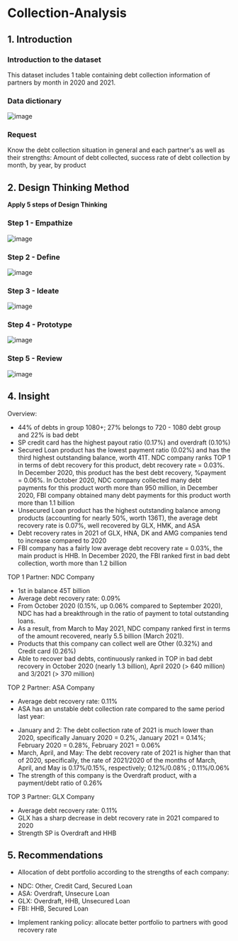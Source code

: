 # Collection-Analysis
## 1. Introduction
### Introduction to the dataset
This dataset includes 1 table containing debt collection information of partners by month in 2020 and 2021.
### Data dictionary
![image](https://github.com/gathub-lab/Collection-Analysis/assets/116141004/ff98b8b0-d329-48a4-bb46-ca22c50d11ec)

### Request
Know the debt collection situation in general and each partner's as well as their strengths: Amount of debt collected, success rate of debt collection by month, by year, by product

## 2. Design Thinking Method
**Apply 5 steps of Design Thinking**
### Step 1 - Empathize
![image](https://github.com/gathub-lab/Collection-Analysis/assets/116141004/26b9574a-78c1-404e-b79c-e5ac57ef2159)
### Step 2 - Define
![image](https://github.com/gathub-lab/Collection-Analysis/assets/116141004/18b5ddd0-8197-4e8f-a74d-909881cf1b6c)

### Step 3 - Ideate
![image](https://github.com/gathub-lab/Collection-Analysis/assets/116141004/1e7934c4-9a1f-4142-943a-bf95151c4831)

### Step 4 - Prototype
![image](https://github.com/gathub-lab/Collection-Analysis/assets/116141004/8ba623d4-c131-484e-bca2-52c249994061)

### Step 5 - Review
![image](https://github.com/gathub-lab/Collection-Analysis/assets/116141004/fb3ca4f1-f7f2-47f1-84fe-42382c39f4ae)

## 4. Insight
Overview:
- 44% of debts in group 1080+; 27% belongs to 720 - 1080 debt group and 22% is bad debt
- SP credit card has the highest payout ratio (0.17%) and overdraft (0.10%)
- Secured Loan product has the lowest payment ratio (0.02%) and has the third highest outstanding balance, worth 41T. NDC company ranks TOP 1 in terms of debt recovery for this product, debt recovery rate = 0.03%. In December 2020, this product has the best debt recovery, %payment = 0.06%. In October 2020, NDC company collected many debt payments for this product worth more than 950 million, in December 2020, FBI company obtained many debt payments for this product worth more than 1.1 billion
- Unsecured Loan product has the highest outstanding balance among products (accounting for nearly 50%, worth 136T), the average debt recovery rate is 0.07%, well recovered by GLX, HMK, and ASA
- Debt recovery rates in 2021 of GLX, HNA, DK and AMG companies tend to increase compared to 2020
- FBI company has a fairly low average debt recovery rate = 0.03%, the main product is HHB. In December 2020, the FBI ranked first in bad debt collection, worth more than 1.2 billion

TOP 1 Partner: NDC Company
- 1st in balance 45T billion
- Average debt recovery rate: 0.09%
- From October 2020 (0.15%, up 0.06% compared to September 2020), NDC has had a breakthrough in the ratio of payment to total outstanding loans.
- As a result, from March to May 2021, NDC company ranked first in terms of the amount recovered, nearly 5.5 billion (March 2021).
- Products that this company can collect well are Other (0.32%) and Credit card (0.26%)
- Able to recover bad debts, continuously ranked in TOP in bad debt recovery in October 2020 (nearly 1.3 billion), April 2020 (> 640 million) and 3/2021 (> 370 million)

TOP 2 Partner: ASA Company
- Average debt recovery rate: 0.11%
- ASA has an unstable debt collection rate compared to the same period last year:
+ January and 2: The debt collection rate of 2021 is much lower than 2020, specifically January 2020 = 0.2%, January 2021 = 0.14%; February 2020 = 0.28%, February 2021 = 0.06%
+ March, April, and May: The debt recovery rate of 2021 is higher than that of 2020, specifically, the rate of 2021/2020 of the months of March, April, and May is 0.17%/0.15%, respectively; 0.12%/0.08% ; 0.11%/0.06%
+ The strength of this company is the Overdraft product, with a payment/debt ratio of 0.26%

TOP 3 Partner: GLX Company
- Average debt recovery rate: 0.11%
- GLX has a sharp decrease in debt recovery rate in 2021 compared to 2020
- Strength SP is Overdraft and HHB

## 5. Recommendations
- Allocation of debt portfolio according to the strengths of each company:
+ NDC: Other, Credit Card, Secured Loan
+ ASA: Overdraft, Unsecure Loan
+ GLX: Overdraft, HHB, Unsecured Loan
+ FBI: HHB, Secured Loan
- Implement ranking policy: allocate better portfolio to partners with good recovery rate
